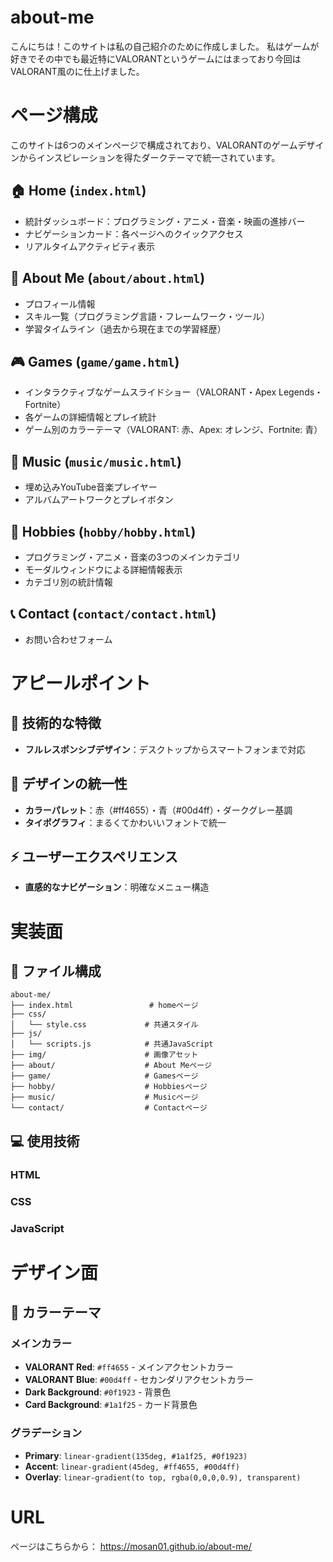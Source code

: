 # about-me

こんにちは！このサイトは私の自己紹介のために作成しました。
私はゲームが好きでその中でも最近特にVALORANTというゲームにはまっており今回はVALORANT風のに仕上げました。

# ページ構成

このサイトは6つのメインページで構成されており、VALORANTのゲームデザインからインスピレーションを得たダークテーマで統一されています。

## 🏠 **Home** (`index.html`)
- 統計ダッシュボード：プログラミング・アニメ・音楽・映画の進捗バー
- ナビゲーションカード：各ページへのクイックアクセス
- リアルタイムアクティビティ表示

## 👤 **About Me** (`about/about.html`)
- プロフィール情報
- スキル一覧（プログラミング言語・フレームワーク・ツール）
- 学習タイムライン（過去から現在までの学習経歴）

## 🎮 **Games** (`game/game.html`)
- インタラクティブなゲームスライドショー（VALORANT・Apex Legends・Fortnite）
- 各ゲームの詳細情報とプレイ統計
- ゲーム別のカラーテーマ（VALORANT: 赤、Apex: オレンジ、Fortnite: 青）

## 🎵 **Music** (`music/music.html`)
- 埋め込みYouTube音楽プレイヤー
- アルバムアートワークとプレイボタン

## 🎨 **Hobbies** (`hobby/hobby.html`)
- プログラミング・アニメ・音楽の3つのメインカテゴリ
- モーダルウィンドウによる詳細情報表示
- カテゴリ別の統計情報

## 📞 **Contact** (`contact/contact.html`)
- お問い合わせフォーム


# アピールポイント

## 🎯 **技術的な特徴**
- **フルレスポンシブデザイン**：デスクトップからスマートフォンまで対応

## 🎨 **デザインの統一性**
- **カラーパレット**：赤（#ff4655）・青（#00d4ff）・ダークグレー基調
- **タイポグラフィ**：まるくてかわいいフォントで統一

## ⚡ **ユーザーエクスペリエンス**
- **直感的なナビゲーション**：明確なメニュー構造


# 実装面

## 📁 **ファイル構成**
```
about-me/
├── index.html                 # homeページ
├── css/
│   └── style.css             # 共通スタイル
├── js/
│   └── scripts.js            # 共通JavaScript
├── img/                      # 画像アセット
├── about/                    # About Meページ
├── game/                     # Gamesページ
├── hobby/                    # Hobbiesページ
├── music/                    # Musicページ
└── contact/                  # Contactページ
```


## 💻 **使用技術**

### **HTML**

### **CSS**

### **JavaScript**


# デザイン面

## 🎨 **カラーテーマ**

### **メインカラー**
- **VALORANT Red**: `#ff4655` - メインアクセントカラー
- **VALORANT Blue**: `#00d4ff` - セカンダリアクセントカラー
- **Dark Background**: `#0f1923` - 背景色
- **Card Background**: `#1a1f25` - カード背景色

### **グラデーション**
- **Primary**: `linear-gradient(135deg, #1a1f25, #0f1923)`
- **Accent**: `linear-gradient(45deg, #ff4655, #00d4ff)`
- **Overlay**: `linear-gradient(to top, rgba(0,0,0,0.9), transparent)`


# URL

ページはこちらから：
 https://mosan01.github.io/about-me/
